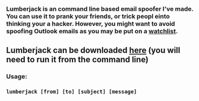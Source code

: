 ### Lumberjack is an command line based email spoofer I've made. You can use it to prank your friends, or trick peopl einto thinking your a hacker. However, you might want to avoid spoofing Outlook emails as you may be put on a [watchlist](https://www.spamhaus.org/pbl/).
## Lumberjack can be downloaded [here](https://github.com/jptr218/lumberjack/raw/main/lumberjack.exe) (you will need to run it from the command line)
### Usage:

### `lumberjack [from] [to] [subject] [message] `
